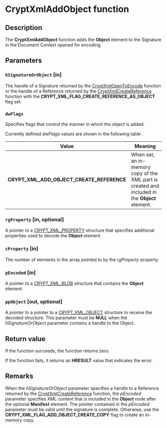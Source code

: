# CryptXmlAddObject function

## Description

The **CryptXmlAddObject** function adds the **Object** element to the Signature in the Document Context opened for encoding.

## Parameters

### `hSignatureOrObject` [in]

The handle of a Signature returned by the [CryptXmlOpenToEncode](https://learn.microsoft.com/windows/desktop/api/cryptxml/nf-cryptxml-cryptxmlopentoencode) function or the handle of a Reference returned by the [CryptXmlCreateReference](https://learn.microsoft.com/windows/desktop/api/cryptxml/nf-cryptxml-cryptxmlcreatereference) function with the **CRYPT_XML_FLAG_CREATE_REFERENCE_AS_OBJECT** flag set.

### `dwFlags`

Specifies flags that control the manner in which the object is added.

Currently defined *dwFlags* values are shown in the following table .

| Value | Meaning |
| --- | --- |
| **CRYPT_XML_ADD_OBJECT_CREATE_REFERENCE** | When set, an in-memory copy of the XML part is created and included in the **Object** element. |

### `rgProperty` [in, optional]

A pointer to a [CRYPT_XML_PROPERTY](https://learn.microsoft.com/windows/desktop/api/cryptxml/ns-cryptxml-crypt_xml_property) structure that specifies additional properties used to decode the **Object** element.

### `cProperty` [in]

The number of elements in the array pointed to by the *rgProperty* property.

### `pEncoded` [in]

A pointer to a [CRYPT_XML_BLOB](https://learn.microsoft.com/windows/desktop/api/cryptxml/ns-cryptxml-crypt_xml_blob) structure that contains the **Object** element.

### `ppObject` [out, optional]

A pointer to a pointer to a [CRYPT_XML_OBJECT](https://learn.microsoft.com/windows/desktop/api/cryptxml/ns-cryptxml-crypt_xml_object) structure to receive the decoded structure.
This parameter must be **NULL** when the *hSignatureOrObject* parameter contains a handle to the Object.

## Return value

If the function succeeds, the function returns zero.

If the function fails, it returns an **HRESULT** value that indicates the error.

## Remarks

 When the *hSignatureOrObject* parameter specifies a handle to a Reference returned
by the [CryptXmlCreateReference](https://learn.microsoft.com/windows/desktop/api/cryptxml/nf-cryptxml-cryptxmlcreatereference) function, the *pEncoded* parameter specifies XML content that is included
in the **Object** node after the optional **Manifest** element.
The pointer contained in the *pEncoded* parameter must be valid until the signature is complete.
Otherwise, use the **CRYPT_XML_FLAG_ADD_OBJECT_CREATE_COPY** flag to create an in-memory copy.